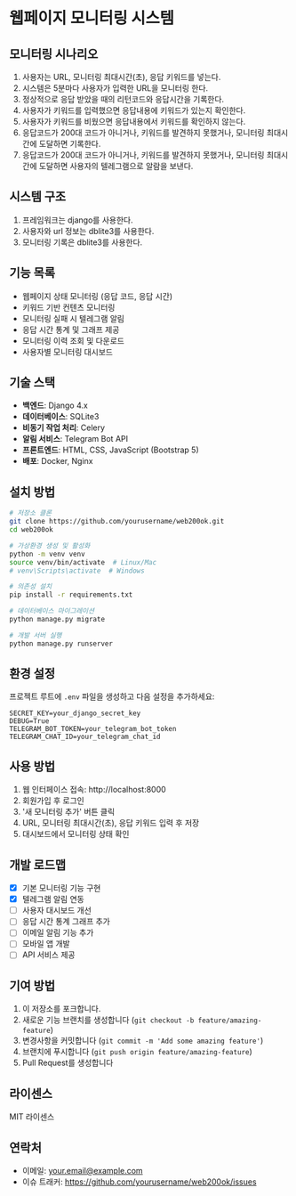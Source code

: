 # 웹페이지 모니터링 시스템

## 모니터링 시나리오
1. 사용자는 URL, 모니터링 최대시간(초), 응답 키워드를 넣는다.
2. 시스템은 5분마다 사용자가 입력한 URL을 모니터링 한다.
3. 정상적으로 응답 받았을 때의 리턴코드와 응답시간을 기록한다.
4. 사용자가 키워드를 입력했으면 응답내용에 키워드가 있는지 확인한다.
5. 사용자가 키워드를 비웠으면 응답내용에서 키워드를 확인하지 않는다.
6. 응답코드가 200대 코드가 아니거나, 키워드를 발견하지 못했거나, 모니터링 최대시간에 도달하면 기록한다.
7. 응답코드가 200대 코드가 아니거나, 키워드를 발견하지 못했거나, 모니터링 최대시간에 도달하면  사용자의 텔레그램으로 알람을 보낸다.


## 시스템 구조
1. 프레임워크는 django를 사용한다.
2. 사용자와 url 정보는 dblite3를 사용한다.
3. 모니터링 기록은 dblite3를 사용한다.

## 기능 목록
- 웹페이지 상태 모니터링 (응답 코드, 응답 시간)
- 키워드 기반 컨텐츠 모니터링
- 모니터링 실패 시 텔레그램 알림
- 응답 시간 통계 및 그래프 제공
- 모니터링 이력 조회 및 다운로드
- 사용자별 모니터링 대시보드

## 기술 스택
- **백엔드**: Django 4.x
- **데이터베이스**: SQLite3
- **비동기 작업 처리**: Celery
- **알림 서비스**: Telegram Bot API
- **프론트엔드**: HTML, CSS, JavaScript (Bootstrap 5)
- **배포**: Docker, Nginx

## 설치 방법
```bash
# 저장소 클론
git clone https://github.com/yourusername/web200ok.git
cd web200ok

# 가상환경 생성 및 활성화
python -m venv venv
source venv/bin/activate  # Linux/Mac
# venv\Scripts\activate  # Windows

# 의존성 설치
pip install -r requirements.txt

# 데이터베이스 마이그레이션
python manage.py migrate

# 개발 서버 실행
python manage.py runserver
```

## 환경 설정
프로젝트 루트에 `.env` 파일을 생성하고 다음 설정을 추가하세요:

```
SECRET_KEY=your_django_secret_key
DEBUG=True
TELEGRAM_BOT_TOKEN=your_telegram_bot_token
TELEGRAM_CHAT_ID=your_telegram_chat_id
```

## 사용 방법
1. 웹 인터페이스 접속: http://localhost:8000
2. 회원가입 후 로그인
3. '새 모니터링 추가' 버튼 클릭
4. URL, 모니터링 최대시간(초), 응답 키워드 입력 후 저장
5. 대시보드에서 모니터링 상태 확인

## 개발 로드맵
- [x] 기본 모니터링 기능 구현
- [x] 텔레그램 알림 연동
- [ ] 사용자 대시보드 개선
- [ ] 응답 시간 통계 그래프 추가
- [ ] 이메일 알림 기능 추가
- [ ] 모바일 앱 개발
- [ ] API 서비스 제공

## 기여 방법
1. 이 저장소를 포크합니다.
2. 새로운 기능 브랜치를 생성합니다 (`git checkout -b feature/amazing-feature`)
3. 변경사항을 커밋합니다 (`git commit -m 'Add some amazing feature'`)
4. 브랜치에 푸시합니다 (`git push origin feature/amazing-feature`)
5. Pull Request를 생성합니다

## 라이센스
MIT 라이센스

## 연락처
- 이메일: your.email@example.com
- 이슈 트래커: https://github.com/yourusername/web200ok/issues
